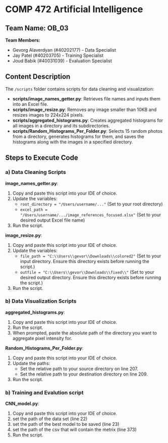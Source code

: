 # COMP 472 Artificial Intelligence  

## Team Name: OB_03

**Team Members:**
- Gevorg Alaverdyan (#40202177) - Data Specialist
- Jay Patel (#40203705) - Training Specialist
- Joud Babik (#40031039) - Evaluation Specialist

## Content Description

The `/scripts` folder contains scripts for data cleaning and visualization:

- **scripts/image_names_getter.py**: Retrieves file names and inputs them into an Excel file.
- **scripts/image_resize.py**: Removes any image smaller than 10KB and resizes images to 224x224 pixels.
- **scripts/aggregated_histograms.py**: Creates aggregated histograms for all images in a directory and its subdirectories.
- **scripts/Random_Histograms_Per_Folder.py**: Selects 15 random photos from a directory, generates histograms for them, and saves the histograms along with the images in a specified directory.

## Steps to Execute Code

### a) Data Cleaning Scripts

**image_names_getter.py**:
1. Copy and paste this script into your IDE of choice.
2. Update the variables:
   - `root_directory = "/Users/username/..."` (Set to your root directory)
   - `excel_path = "/Users/username/.../image_references_focused.xlsx"` (Set to your desired output Excel file name)
3. Run the script.

**image_resize.py**:
1. Copy and paste this script into your IDE of choice.
2. Update the variables:
   - `file_path = "C:\\Users\\gevor\\Downloads\\colored2"` (Set to your input directory. Ensure this directory exists before running the script.)
   - `outfile = "C:\\Users\\gevor\\Downloads\\fixed\\"` (Set to your desired output directory. Ensure this directory exists before running the script.)
3. Run the script.

### b) Data Visualization Scripts

**aggregated_histograms.py**:
1. Copy and paste this script into your IDE of choice.
2. Run the script.
3. When prompted, paste the absolute path of the directory you want to aggregate pixel intensity for.

**Random_Histograms_Per_Folder.py**:
1. Copy and paste this script into your IDE of choice.
2. Update the paths:
   - Set the relative path to your source directory on line 207.
   - Set the relative path to your destination directory on line 209.
3. Run the script.

### b) Training and Evalution script

**CNN_model.py**:
1. Copy and paste this script into your IDE of choice.
2. set the path of the data set (line 22)
3. set the path of the best model to be saved (line 23)
4. set the path of the csv that will contain the metrix (line 373)
5. Run the script.


